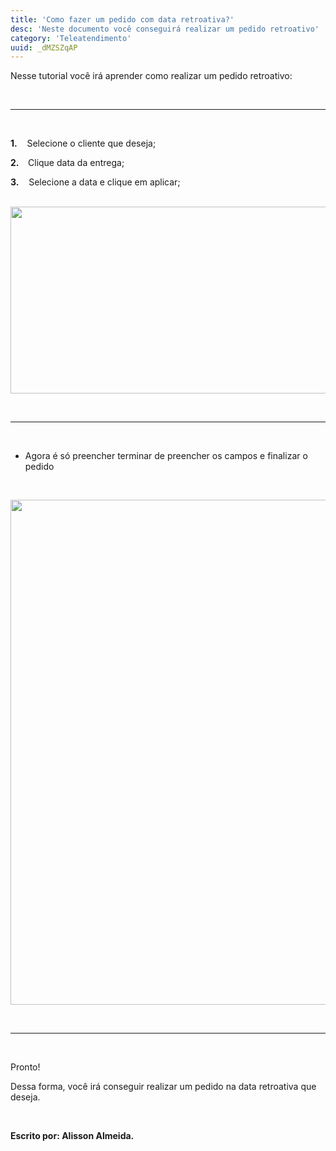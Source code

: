 ```yaml
---
title: 'Como fazer um pedido com data retroativa?'
desc: 'Neste documento você conseguirá realizar um pedido retroativo'
category: 'Teleatendimento'
uuid: _dMZSZqAP
---
```


<p><span style='font-size: 14px;'>Nesse tutorial você irá aprender como realizar um pedido retroativo:</span></p><div><span style='font-size: 14px;'>​<br></span></div><hr><p><strong><span><span><br></span></span></strong></p><p><strong><span><span>1.</span></span></strong><span>&nbsp;&nbsp;&nbsp; </span><span>Selecione o cliente que deseja;</span></p><p><strong><span><span>2.<span>&nbsp;&nbsp;</span></span></span></strong><span>&nbsp; </span><span>Clique data da entrega;</span></p><p><strong><span><span>3.</span></span></strong><span>&nbsp;&nbsp;&nbsp; </span><span>Selecione a data e clique em aplicar;</span></p><div><span>​<br></span></div><div class='se-component se-image-container __se__float-none'><figure style='margin: 0px;'><img data-index='0' style='width: 805px; height: 299px;' data-align='none' data-rotatey='' data-rotatex='' data-rotate='' data-size='805px,299px' data-origin=',' data-file-size='0' data-file-name='pedidoRetroativo1.png' src='https://vendergas.github.io/vendergas-imagens/pedidoRetroativo1.png'>                        </figure></div><p>​</p><hr><p>​</p><ul>        </ul><ul>    <li><span style='font-size: 14px;'>Agora é só preencher terminar de preencher os campos e finalizar o pedido</span></li></ul><p><br></p><div class='se-component se-image-container __se__float-none'><figure style='margin: 0px;'><img data-index='1' style='width: 808px;' data-rotatey='' data-rotatex='' data-rotate='' data-size='808px,' data-origin=',' data-file-size='0' data-file-name='pedidoRetroativo2.png' data-align='none' data-proportion='true' alt='' src='https://vendergas.github.io/vendergas-imagens/pedidoRetroativo2.png'>            </figure></div><p><span style='font-size: 14px;'>​<br></span></p><hr><p><span style='font-size: 14px;'><br></span></p><p><span style='font-size: 14px;'>Pronto!</span></p><p><span style='font-size: 14px;'>Dessa forma, você irá conseguir realizar um pedido na data retroativa que deseja.</span></p><p><span style='font-size: 14px;'><strong>​<br></strong></span></p><p><span style='font-size: 14px;'><strong>Escrito por: Alisson Almeida.</strong></span></p>
